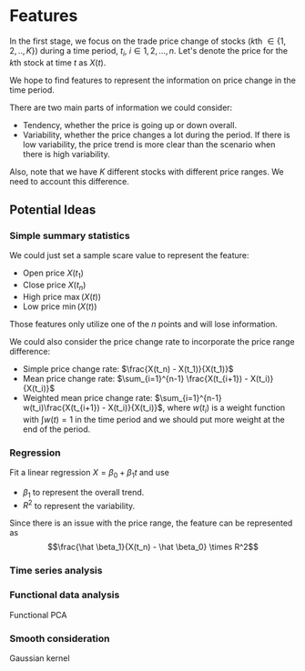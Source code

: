 # Features

In the first stage, we focus on the trade price change of stocks ($k$th $\in \{1,2,.., K\}$) during a time period, $t_i$, $i \in {1,2,..., n}$.  Let's denote the price for the $k$th stock at time $t$ as $X(t)$. 

We hope to find features to represent the information on price change in the time period. 

There are two main parts of information we could consider: 

* Tendency, whether the price is going up or down overall. 
* Variability, whether the price changes a lot during the period. If there is low variability, the price trend is more clear than the scenario when there is high variability.

Also, note that we have $K$ different stocks with different price ranges. We need to account this difference.  

## Potential Ideas 

### Simple summary statistics 

We could just set a sample scare value to represent the feature: 

* Open price $X(t_1)$
* Close price $X(t_n)$
* High price $\max(X(t))$
* Low price $\min(X(t))$

Those features only utilize one of the $n$ points and will lose information. 

We could also consider the price change rate to incorporate the price range difference: 

* Simple price change rate: $\frac{X(t_n) - X(t_1)}{X(t_1)}$
* Mean price change rate: $\sum_{i=1}^{n-1} \frac{X(t_{i+1}) - X(t_i)}{X(t_i)}$
* Weighted mean price change rate: $\sum_{i=1}^{n-1} w(t_i)\frac{X(t_{i+1}) - X(t_i)}{X(t_i)}$, where $w(t_i)$ is a weight function with $\int w(t) = 1$ in the time period and we should put more weight at the end of the period.

### Regression 

Fit a linear regression $X = \beta_0 + \beta_1 t$ and use 

* $\beta_1$ to represent the overall trend.
* $R^2$ to represent the variability.

Since there is an issue with the price range, the feature can be represented as 
$$\frac{\hat \beta_1}{X(t_n) - \hat \beta_0} \times R^2$$


### Time series analysis 

### Functional data analysis 

Functional PCA

### Smooth consideration 

Gaussian kernel 





